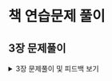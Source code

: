 # 책 연습문제 풀이 

## 3장 문제풀이
<details markdown="1">
<summary> 3장 문제풀이 및 피드백 보기 </summary>

<img src="./pic/3장 문제-1.jpg" width="400px" height="700px"></img> <br>
<img src="./pic/3장 문제-2.jpg" width="400px" height="700px"></img> <br>
<img src="./pic/3장 문제-3.jpg" width="400px" height="700px"></img> <br>
<img src="./pic/3장 문제-4.jpg" width="400px" height="700px"></img> <br>
<img src="./pic/3장 문제-5.jpg" width="400px" height="700px"></img> <br>
<img src="./pic/3장 문제-6.jpg" width="400px" height="700px"></img> <br>
<img src="./pic/3장 문제-7.jpg" width="400px" height="700px"></img> <br>
<img src="./pic/3장 문제-8.jpg" width="400px" height="700px"></img> <br>
<img src="./pic/3장 문제-9.jpg" width="400px" height="700px"></img> <br>

-> 한번에 정리해서 업로드 예정 3,4,5장

## 3장 문제 피드백

<img src="./pic/3장 문제 피드백-1.JPG" width="400px" height="700px"></img> <br>
<img src="./pic/3장 문제 피드백-2.JPG" width="400px" height="700px"></img> <br>
<img src="./pic/3장 문제 피드백-3.JPG" width="400px" height="700px"></img> <br>
<img src="./pic/3장 문제 피드백-4.JPG" width="400px" height="700px"></img> <br>

</details>